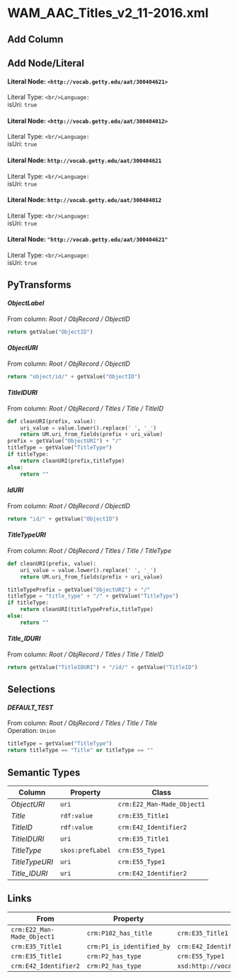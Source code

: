 # WAM_AAC_Titles_v2_11-2016.xml

## Add Column

## Add Node/Literal
#### Literal Node: `<http://vocab.getty.edu/aat/300404621>`
Literal Type: ``
<br/>Language: ``
<br/>isUri: `true`

#### Literal Node: `<http://vocab.getty.edu/aat/300404012>`
Literal Type: ``
<br/>Language: ``
<br/>isUri: `true`

#### Literal Node: `http://vocab.getty.edu/aat/300404621`
Literal Type: ``
<br/>Language: ``
<br/>isUri: `true`

#### Literal Node: `http://vocab.getty.edu/aat/300404012`
Literal Type: ``
<br/>Language: ``
<br/>isUri: `true`

#### Literal Node: `"http://vocab.getty.edu/aat/300404621"`
Literal Type: ``
<br/>Language: ``
<br/>isUri: `true`


## PyTransforms
#### _ObjectLabel_
From column: _Root / ObjRecord / ObjectID_
``` python
return getValue("ObjectID")
```

#### _ObjectURI_
From column: _Root / ObjRecord / ObjectID_
``` python
return "object/id/" + getValue("ObjectID")
```

#### _TitleIDURI_
From column: _Root / ObjRecord / Titles / Title / TitleID_
``` python
def cleanURI(prefix, value):
    uri_value = value.lower().replace(' ', '_')
    return UM.uri_from_fields(prefix + uri_value)
prefix = getValue("ObjectURI") + "/"
titleType = getValue("TitleType")
if titleType:
    return cleanURI(prefix,titleType)
else:
    return ""
```

#### _IdURI_
From column: _Root / ObjRecord / ObjectID_
``` python
return "id/" + getValue("ObjectID")
```

#### _TitleTypeURI_
From column: _Root / ObjRecord / Titles / Title / TitleType_
``` python
def cleanURI(prefix, value):
    uri_value = value.lower().replace(' ', '_')
    return UM.uri_from_fields(prefix + uri_value)

titleTypePrefix = getValue("ObjectURI") + "/"
titleType = "title_type" + "/" + getValue("TitleType")
if titleType:
    return cleanURI(titleTypePrefix,titleType)
else:
    return ""
```

#### _Title_IDURI_
From column: _Root / ObjRecord / Titles / Title / TitleID_
``` python
return getValue("TitleIDURI") + "/id/" + getValue("TitleID")
```


## Selections
#### _DEFAULT_TEST_
From column: _Root / ObjRecord / Titles / Title / Title_
<br>Operation: `Union`
``` python
titleType = getValue("TitleType")
return titleType == "Title" or titleType == ""
```


## Semantic Types
| Column | Property | Class |
|  ----- | -------- | ----- |
| _ObjectURI_ | `uri` | `crm:E22_Man-Made_Object1`|
| _Title_ | `rdf:value` | `crm:E35_Title1`|
| _TitleID_ | `rdf:value` | `crm:E42_Identifier2`|
| _TitleIDURI_ | `uri` | `crm:E35_Title1`|
| _TitleType_ | `skos:prefLabel` | `crm:E55_Type1`|
| _TitleTypeURI_ | `uri` | `crm:E55_Type1`|
| _Title_IDURI_ | `uri` | `crm:E42_Identifier2`|


## Links
| From | Property | To |
|  --- | -------- | ---|
| `crm:E22_Man-Made_Object1` | `crm:P102_has_title` | `crm:E35_Title1`|
| `crm:E35_Title1` | `crm:P1_is_identified_by` | `crm:E42_Identifier2`|
| `crm:E35_Title1` | `crm:P2_has_type` | `crm:E55_Type1`|
| `crm:E42_Identifier2` | `crm:P2_has_type` | `xsd:http://vocab.getty.edu/aat/300404012`|
